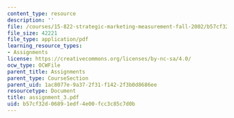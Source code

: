 ```yaml
---
content_type: resource
description: ''
file: /courses/15-822-strategic-marketing-measurement-fall-2002/b57cf32d06891edf4e00fcc3c85c7d0b_assignment_3.pdf
file_size: 42221
file_type: application/pdf
learning_resource_types:
- Assignments
license: https://creativecommons.org/licenses/by-nc-sa/4.0/
ocw_type: OCWFile
parent_title: Assignments
parent_type: CourseSection
parent_uid: 1ac8077e-9a37-2f31-f142-2f3b0d8686ee
resourcetype: Document
title: assignment_3.pdf
uid: b57cf32d-0689-1edf-4e00-fcc3c85c7d0b
---
```

